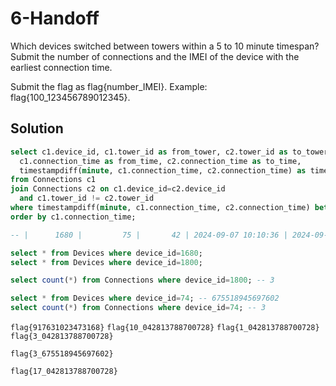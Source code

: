 # 6-Handoff

Which devices switched between towers within a 5 to 10 minute timespan? 
Submit the number of connections and the IMEI of the device with the earliest connection time.

Submit the flag as flag{number_IMEI}. Example: flag{100_123456789012345}.

## Solution

```sql
select c1.device_id, c1.tower_id as from_tower, c2.tower_id as to_tower,
  c1.connection_time as from_time, c2.connection_time as to_time,
  timestampdiff(minute, c1.connection_time, c2.connection_time) as timespan_mins
from Connections c1
join Connections c2 on c1.device_id=c2.device_id
  and c1.tower_id != c2.tower_id
where timestampdiff(minute, c1.connection_time, c2.connection_time) between 5 and 10
order by c1.connection_time;

-- |      1680 |         75 |       42 | 2024-09-07 10:10:36 | 2024-09-07 10:16:48 |             6 |

select * from Devices where device_id=1680;
select * from Devices where device_id=1800;

select count(*) from Connections where device_id=1800; -- 3

select * from Devices where device_id=74; -- 675518945697602
select count(*) from Connections where device_id=74; -- 3
```

`flag{917631023473168}`
`flag{10_042813788700728}`
`flag{1_042813788700728}`
`flag{3_042813788700728}`

`flag{3_675518945697602}`

`flag{17_042813788700728}`

